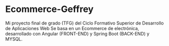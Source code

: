 # Ecommerce-Geffrey

Mi proyecto final de grado (TFG) del Ciclo Formativo Superior de Desarrollo de Aplicaciones Web
Se basa en un Ecommerce de electrónica, desarrollado con Angular (FRONT-END) y Spring Boot (BACK-END) y MYSQL. 
